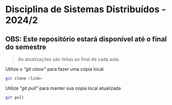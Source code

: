 # Disciplina de Sistemas Distribuídos - 2024/2

## OBS: Este repositório estará disponível até o final do semestre
> As atualizações são feitas ao final de cada aula.

Utilize o *"git clone"* para fazer uma cópia local.
```bash
git clone <link>
```
Utilize *"git pull"* para manter sua copia local atualizada

```bash
git pull 
```
